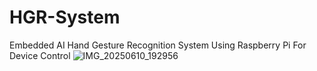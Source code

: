 # HGR-System
Embedded AI Hand Gesture Recognition System Using Raspberry Pi For Device Control
![IMG_20250610_192956](https://github.com/user-attachments/assets/fe3beaf9-3c6d-4ff4-abfb-12428d516aa1)
